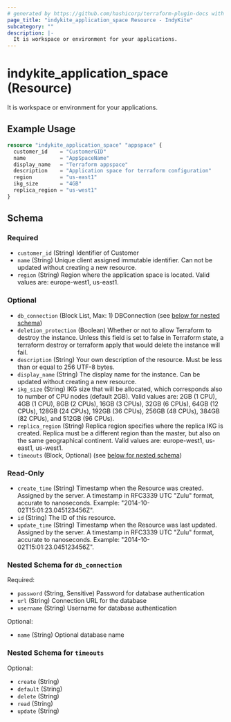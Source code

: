```yaml
---
# generated by https://github.com/hashicorp/terraform-plugin-docs with custom templates
page_title: "indykite_application_space Resource - IndyKite"
subcategory: ""
description: |-
  It is workspace or environment for your applications.
---
```


# indykite_application_space (Resource)

It is workspace or environment for your applications.

## Example Usage

```terraform
resource "indykite_application_space" "appspace" {
  customer_id    = "CustomerGID"
  name           = "AppSpaceName"
  display_name   = "Terraform appspace"
  description    = "Application space for terraform configuration"
  region         = "us-east1"
  ikg_size       = "4GB"
  replica_region = "us-west1"
}
```

<!-- schema generated by tfplugindocs -->
## Schema

### Required

- `customer_id` (String) Identifier of Customer
- `name` (String) Unique client assigned immutable identifier. Can not be updated without creating a new resource.
- `region` (String) Region where the application space is located.
		Valid values are: europe-west1, us-east1.

### Optional

- `db_connection` (Block List, Max: 1) DBConnection (see [below for nested schema](#nestedblock--db_connection))
- `deletion_protection` (Boolean) Whether or not to allow Terraform to destroy the instance. Unless this field is set to false in Terraform state, a terraform destroy or terraform apply that would delete the instance will fail.
- `description` (String) Your own description of the resource. Must be less than or equal to 256 UTF-8 bytes.
- `display_name` (String) The display name for the instance. Can be updated without creating a new resource.
- `ikg_size` (String) IKG size that will be allocated, which corresponds also to number of CPU nodes (default 2GB).
		Valid values are: 2GB (1 CPU), 4GB (1 CPU), 8GB (2 CPUs), 16GB (3 CPUs), 32GB (6 CPUs), 64GB (12 CPUs),
		128GB (24 CPUs), 192GB (36 CPUs), 256GB (48 CPUs), 384GB (82 CPUs), and 512GB (96 CPUs).
- `replica_region` (String) Replica region specifies where the replica IKG is created.
		Replica must be a different region than the master, but also on the same geographical continent.
		Valid values are: europe-west1, us-east1, us-west1.
- `timeouts` (Block, Optional) (see [below for nested schema](#nestedblock--timeouts))

### Read-Only

- `create_time` (String) Timestamp when the Resource was created. Assigned by the server. A timestamp in RFC3339 UTC "Zulu" format, accurate to nanoseconds. Example: "2014-10-02T15:01:23.045123456Z".
- `id` (String) The ID of this resource.
- `update_time` (String) Timestamp when the Resource was last updated. Assigned by the server. A timestamp in RFC3339 UTC "Zulu" format, accurate to nanoseconds. Example: "2014-10-02T15:01:23.045123456Z".

<a id="nestedblock--db_connection"></a>
### Nested Schema for `db_connection`

Required:

- `password` (String, Sensitive) Password for database authentication
- `url` (String) Connection URL for the database
- `username` (String) Username for database authentication

Optional:

- `name` (String) Optional database name


<a id="nestedblock--timeouts"></a>
### Nested Schema for `timeouts`

Optional:

- `create` (String)
- `default` (String)
- `delete` (String)
- `read` (String)
- `update` (String)


